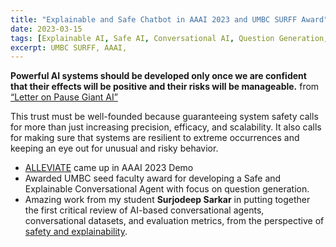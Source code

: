 ```yaml
---
title: "Explainable and Safe Chatbot in AAAI 2023 and UMBC SURFF Award"
date: 2023-03-15
tags: [Explainable AI, Safe AI, Conversational AI, Question Generation, Workflows, New Datasets]
excerpt: UMBC SURFF, AAAI, 
---
```


__Powerful AI systems should be developed only once we are confident that their effects will be positive and their risks will be manageable.__ from [“Letter on Pause Giant AI”](https://futureoflife.org/open-letter/pause-giant-ai-experiments/)

This trust must be well-founded because guaranteeing system safety calls for more than just increasing precision, efficacy, and scalability. It also calls for making sure that systems are resilient to extreme occurrences and keeping an eye out for unusual and risky behavior.

* [ALLEVIATE](https://mdsoar.org/handle/11603/26600) came up in  AAAI 2023 Demo 
* Awarded UMBC seed faculty award for developing a Safe and Explainable Conversational Agent with focus on question generation. 
* Amazing work from my student **Surjodeep Sarkar** in putting together the first critical review of AI-based conversational agents, conversational datasets, and evaluation metrics, from the perspective of [safety and explainability](https://arxiv.org/abs/2304.13191). 
 